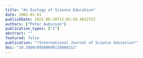```yaml
---
title: "An Ecology of Science Education"
date: 2002-01-01
publishDate: 2021-08-20T12:05:58.901275Z
authors: ["Peter Aubusson"]
publication_types: ["2"]
abstract: ""
featured: false
publication: "*International Journal of Science Education*"
doi: "10.1080/09500690110066511"
---
```



